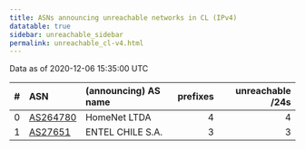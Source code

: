 ```yaml
---
title: ASNs announcing unreachable networks in CL (IPv4)
datatable: true
sidebar: unreachable_sidebar
permalink: unreachable_cl-v4.html
---
```


Data as of 2020-12-06 15:35:00 UTC


<div class="datatable-begin"></div>

|   # | ASN                                      | (announcing) AS name   |   prefixes |   unreachable /24s |
|----:|:-----------------------------------------|:-----------------------|-----------:|-------------------:|
|   0 | [AS264780](unreachable_AS264780-v4.html) | HomeNet LTDA           |          4 |                  4 |
|   1 | [AS27651](unreachable_AS27651-v4.html)   | ENTEL CHILE S.A.       |          3 |                  3 |

<div class="datatable-end"></div>